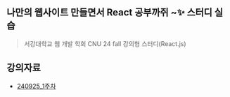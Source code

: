 ## 나만의 웹사이트 만들면서 React 공부까쥐 ~✨ 스터디 실습

> 서강대학교 웹 개발 학회 CNU 24 fall 강의형 스터디(React.js)

## 강의자료

- [240925_1주차](https://naya-h2.notion.site/React-React-Component-2957f897d1bd45f6a345fd80901e1313?pvs=4)
